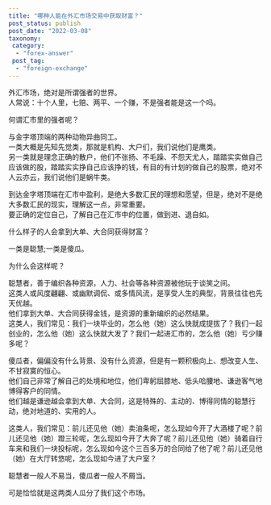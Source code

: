 ```yaml
---
title: "哪种人能在外汇市场交易中获取财富？"
post_status: publish
post_date: "2022-03-08"
taxonomy:
 category: 
  - "forex-answer"
 post_tag: 
  - "foreign-exchange"
---
```


外汇市场，绝对是所谓强者的世界。  
人常说：十个人里，七赔、两平、一个赚，不是强者能是这一个吗。  

何谓汇市里的强者呢？

与金字塔顶端的两种动物异曲同工。  
一类大概是先知先觉类，那就是机构、大户们，我们说他们是鹰类。  
另一类就是理念正确的散户，他们不张扬、不毛躁、不怨天尤人，踏踏实实做自己应该做的股，踏踏实实挣自己应该挣的钱，有目的有计划的做自己的股票，绝对不人云亦云，我们说他们是蜗牛类。  

到达金字塔顶端在汇市中盈利，是绝大多数汇民的理想和愿望，但是，绝对不是绝大多数汇民的现实，理解这一点，非常重要。  
要正确的定位自己，了解自己在汇市中的位置，做到进、退自如。  

什么样子的人会拿到大单、大合同获得财富？

一类是聪慧;一类是傻瓜。  

为什么会这样呢？

聪慧者，善于编织各种资源，人力、社会等各种资源被他玩于谈笑之间。  
这类人或风度翩翩、或幽默调侃、或多情风流，是享受人生的典型，背景往往也先天优越。  
他们拿到大单、大合同获得金钱，是资源的重新编织的必然结果。  
这类人，我们常见：我们一块毕业的，怎么他（她）这么快就成提拔了？我们一起创业的，怎么他（她）这么快就大发了？我们一起进汇市的，怎么他（她）亏少赚多呢？

傻瓜者，偏偏没有什么背景、没有什么资源，但是有一颗积极向上、想改变人生、不甘寂寞的恒心。  
他们自己非常了解自己的处境和地位，他们卑躬屈膝地、低头哈腰地、谦逊客气地博得客户的同情。  
他们越是谦逊越会拿到大单、大合同，这是特殊的、主动的、博得同情的聪慧行动，绝对地道的、实用的人。  

这类人，我们常见：前儿还见他（她）卖油条呢，怎么现如今开了大酒楼了呢？前儿还见他（她）蹬三轮呢，怎么现如今开了大奔了呢？前儿还见他（她）骑着自行车来和我们一块投标呢，怎么现如今这个三百多万的合同给了他了呢？前儿还见他（她）在大厅转悠呢，怎么现如今进了大户室？

聪慧者一般人不易当，傻瓜者一般人不屑当。  

可是恰恰就是这两类人瓜分了我们这个市场。
